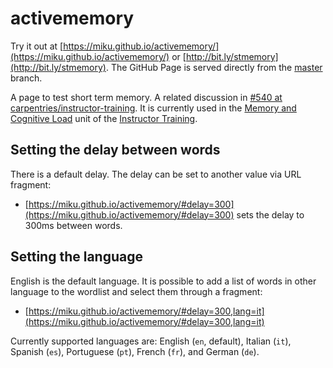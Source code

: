 # activememory

Try it out at
[https://miku.github.io/activememory/](https://miku.github.io/activememory/) or
[http://bit.ly/stmemory](http://bit.ly/stmemory). The GitHub Page is served
directly from the [master](https://github.com/miku/activememory/tree/master)
branch.

A page to test short term memory. A related discussion in [#540 at
carpentries/instructor-training](https://github.com/carpentries/instructor-training/issues/540).
It is currently used in the [Memory and Cognitive
Load](https://data-lessons.github.io/instructor-training/05-memory/index.html)
unit of the [Instructor
Training](https://carpentries.github.io/instructor-training/).

## Setting the delay between words

There is a default delay. The delay can be set to another value via URL fragment:

* [https://miku.github.io/activememory/#delay=300](https://miku.github.io/activememory/#delay=300)
  sets the delay to 300ms between words.

## Setting the language

English is the default language. It is possible to add a list of words in other language to the wordlist and select them through a fragment:

* [https://miku.github.io/activememory/#delay=300,lang=it](https://miku.github.io/activememory/#delay=300,lang=it)

Currently supported languages are: English (`en`, default), Italian (`it`), Spanish (`es`), Portuguese (`pt`), French (`fr`), and German (`de`).
